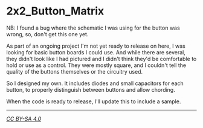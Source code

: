 # 2x2_Button_Matrix

NB: I found a bug where the schematic I was using for the button was wrong, so, don't get this one yet.

As part of an ongoing project I'm not yet ready to release on here, I was looking for basic button boards I could use. And while there are several, they didn't
look like I had pictured and I didn't think they'd be comfortable to hold or use as a control. They were mostly square, and I couldn't tell the quality of the buttons
themselves or the circuitry used.

So I designed my own. It includes diodes and small capacitors for each button, to properly distinguish between buttons and allow chording.

When the code is ready to release, I'll update this to include a sample.

---
[*CC BY-SA 4.0*](https://creativecommons.org/licenses/by-sa/4.0/)
